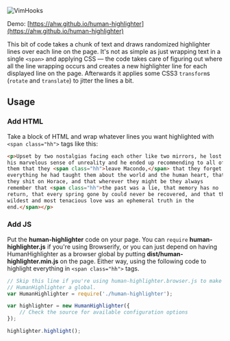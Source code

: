 ![VimHooks](https://s3.amazonaws.com/pd93f014/human-highlighter.png?v=1)

Demo: [https://ahw.github.io/human-highlighter](https://ahw.github.io/human-highlighter)

This bit of code takes a chunk of text and draws randomized highlighter
lines over each line on the page. It's not as simple as just wrapping text
in a single `<span>` and applying CSS &mdash; the code takes care of
figuring out where all the line wrapping occurs and creates a new
highlighter line for each displayed line on the page.  Afterwards it applies
some CSS3 `transform`s (`rotate` and `translate`) to jitter the lines a bit.

Usage
-----

### Add HTML
Take a block of HTML and wrap whatever lines you want highlighted with
`<span class="hh">` tags like this:

```html
<p>Upset by two nostalgias facing each other like two mirrors, he lost
his marvelous sense of unreality and he ended up recommending to all of
them that they <span class="hh">leave Macondo,</span> that they forget
everything he had taught them about the world and the human heart, that
they shit on Horace, and that wherever they might be they always
remember that <span class="hh">the past was a lie, that memory has no
return, that every spring gone by could never be recovered, and that the
wildest and most tenacious love was an ephemeral truth in the
end.</span></p>
```

### Add JS
Put the **human-highlighter** code on your page. You can `require`
**human-highlighter.js** if you're using Browserify, or you can just depend
on having HumanHighlighter as a browser global by putting
**dist/human-highlighter.min.js** on the page. Either way, using the
following code to highlight everything in `<span class="hh">` tags.

```javascript
// Skip this line if you're using human-highlighter.browser.js to make
// HumanHighlighter a global.
var HumanHighlighter = require('./human-highlighter');

var highlighter = new HumanHighlighter({
    // Check the source for available configuration options
});

highlighter.highlight();
```

<!--
### Add CSS
Also make sure you include **highlighter.css** or **highlighter.min.css** in
your page to get any styles not set dynamically in the JavaScript.
-->
